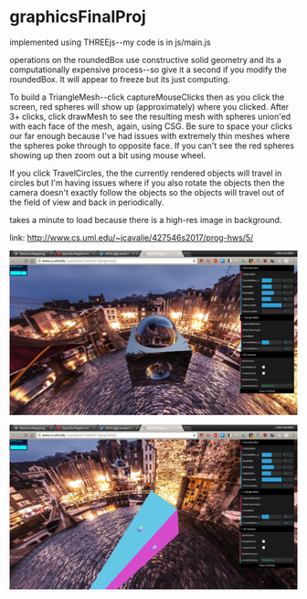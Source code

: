 # graphicsFinalProj
implemented using THREEjs--my code is in js/main.js

operations on the roundedBox use constructive solid geometry and its a computationally expensive 
process--so give it a second if you modify the roundedBox. It will appear to freeze but its
just computing.

To build a TriangleMesh--click captureMouseClicks then as you click the screen,
red spheres will show up (approximately) where you clicked. After 3+ clicks, 
click drawMesh to see the resulting mesh with spheres union'ed with each face of the mesh,
again, using CSG.  Be sure to space your clicks our far enough because I've had issues with 
extremely thin meshes where the spheres poke through to opposite face. If you can't see the red
spheres showing up then zoom out a bit using mouse wheel.

If you click TravelCircles, the the currently rendered objects will travel in circles but 
I'm having issues where if you also rotate the objects then the camera doesn't exactly follow
the objects so the objects will travel out of the field of view and back in periodically. 

takes a minute to load because there is a high-res image in background.

link: http://www.cs.uml.edu/~jcavalie/427546s2017/prog-hws/5/


![alt text](https://github.com/jcavalieri8619/graphicsFinalProj/blob/master/graphics_1.png)




![alt text](https://github.com/jcavalieri8619/graphicsFinalProj/blob/master/graphics_2.png)
